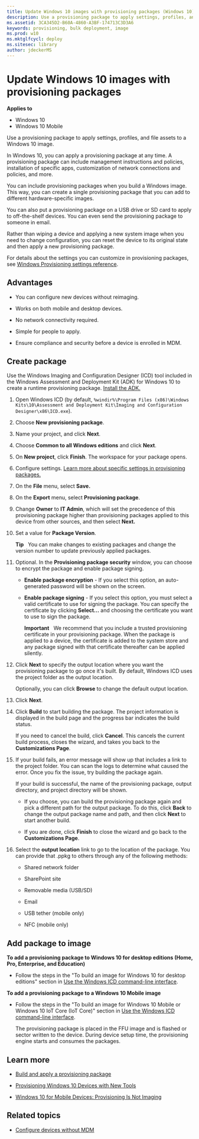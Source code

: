 ```yaml
---
title: Update Windows 10 images with provisioning packages (Windows 10)
description: Use a provisioning package to apply settings, profiles, and file assets to a Windows 10 image.
ms.assetid: 3CA345D2-B60A-4860-A3BF-174713C3D3A6
keywords: provisioning, bulk deployment, image
ms.prod: w10
ms.mktglfcycl: deploy
ms.sitesec: library
author: jdeckerMS
---
```


# Update Windows 10 images with provisioning packages
**Applies to**

-   Windows 10
-   Windows 10 Mobile

Use a provisioning package to apply settings, profiles, and file assets to a Windows 10 image.

In Windows 10, you can apply a provisioning package at any time. A provisioning package can include management instructions and policies, installation of specific apps, customization of network connections and policies, and more.

You can include provisioning packages when you build a Windows image. This way, you can create a single provisioning package that you can add to different hardware-specific images.

You can also put a provisioning package on a USB drive or SD card to apply to off-the-shelf devices. You can even send the provisioning package to someone in email.

Rather than wiping a device and applying a new system image when you need to change configuration, you can reset the device to its original state and then apply a new provisioning package.

For details about the settings you can customize in provisioning packages, see [Windows Provisioning settings reference]( http://go.microsoft.com/fwlink/p/?LinkId=619012).

## Advantages
-   You can configure new devices without reimaging.

-   Works on both mobile and desktop devices.

-   No network connectivity required.

-   Simple for people to apply.

-   Ensure compliance and security before a device is enrolled in MDM.

## Create package
Use the Windows Imaging and Configuration Designer (ICD) tool included in the Windows Assessment and Deployment Kit (ADK) for Windows 10 to create a runtime provisioning package. [Install the ADK.](http://go.microsoft.com/fwlink/p/?LinkId=526740)

1.  Open Windows ICD (by default, `%windir%\Program Files (x86)\Windows Kits\10\Assessment and Deployment Kit\Imaging and Configuration Designer\x86\ICD.exe`).

2.  Choose **New provisioning package**.

3.  Name your project, and click **Next**.

4.  Choose **Common to all Windows editions** and click **Next**.

5.  On **New project**, click **Finish**. The workspace for your package opens.

6.  Configure settings. [Learn more about specific settings in provisioning packages.]( http://go.microsoft.com/fwlink/p/?LinkId=615916)

7.  On the **File** menu, select **Save.**

8.  On the **Export** menu, select **Provisioning package**.

9.  Change **Owner** to **IT Admin**, which will set the precedence of this provisioning package higher than provisioning packages applied to this device from other sources, and then select **Next.**

10. Set a value for **Package Version**.

    **Tip**  
    You can make changes to existing packages and change the version number to update previously applied packages.

11. Optional. In the **Provisioning package security** window, you can choose to encrypt the package and enable package signing.

    -   **Enable package encryption** - If you select this option, an auto-generated password will be shown on the screen.

    -   **Enable package signing** - If you select this option, you must select a valid certificate to use for signing the package. You can specify the certificate by clicking **Select...** and choosing the certificate you want to use to sign the package.

        **Important**  
        We recommend that you include a trusted provisioning certificate in your provisioning package. When the package is applied to a device, the certificate is added to the system store and any package signed with that certificate thereafter can be applied silently. 

12. Click **Next** to specify the output location where you want the provisioning package to go once it's built. By default, Windows ICD uses the project folder as the output location.<p>
Optionally, you can click **Browse** to change the default output location.

13. Click **Next**.

14. Click **Build** to start building the package. The project information is displayed in the build page and the progress bar indicates the build status.<p>
If you need to cancel the build, click **Cancel**. This cancels the current build process, closes the wizard, and takes you back to the **Customizations Page**.

15. If your build fails, an error message will show up that includes a link to the project folder. You can scan the logs to determine what caused the error. Once you fix the issue, try building the package again.<p>
If your build is successful, the name of the provisioning package, output directory, and project directory will be shown.

    -   If you choose, you can build the provisioning package again and pick a different path for the output package. To do this, click **Back** to change the output package name and path, and then click **Next** to start another build.
    
    -   If you are done, click **Finish** to close the wizard and go back to the **Customizations Page**.

16. Select the **output location** link to go to the location of the package. You can provide that .ppkg to others through any of the following methods:

    -   Shared network folder

    -   SharePoint site

    -   Removable media (USB/SD)

    -   Email

    -   USB tether (mobile only)

    -   NFC (mobile only)

## Add package to image
**To add a provisioning package to Windows 10 for desktop editions (Home, Pro, Enterprise, and Education)**

-   Follow the steps in the "To build an image for Windows 10 for desktop editions" section in [Use the Windows ICD command-line interface]( http://go.microsoft.com/fwlink/p/?LinkId=617371).

**To add a provisioning package to a Windows 10 Mobile image**

-   Follow the steps in the "To build an image for Windows 10 Mobile or Windows 10 IoT Core (IoT Core)" section in [Use the Windows ICD command-line interface]( http://go.microsoft.com/fwlink/p/?LinkId=617371).<p>
The provisioning package is placed in the FFU image and is flashed or sector written to the device. During device setup time, the provisioning engine starts and consumes the packages.

## Learn more
-   [Build and apply a provisioning package]( http://go.microsoft.com/fwlink/p/?LinkId=629651)

-   [Provisioning Windows 10 Devices with New Tools](http://go.microsoft.com/fwlink/p/?LinkId=615921)

-   [Windows 10 for Mobile Devices: Provisioning Is Not Imaging](http://go.microsoft.com/fwlink/p/?LinkId=615922)

## Related topics
- [Configure devices without MDM](../manage/configure-devices-without-mdm.md)
